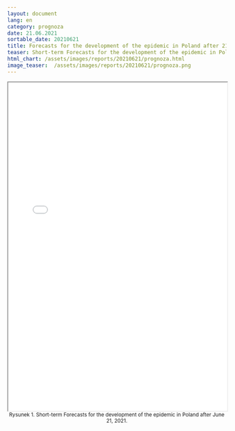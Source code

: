 ```yaml
---
layout: document
lang: en
category: prognoza
date: 21.06.2021
sortable_date: 20210621
title: Forecasts for the development of the epidemic in Poland after 21.06.2021 
teaser: Short-term Forecasts for the development of the epidemic in Poland.
html_chart: /assets/images/reports/20210621/prognoza.html
image_teaser:  /assets/images/reports/20210621/prognoza.png
---
```



<div style="text-align: center" class="row 80%">
    <span class="image fit">
        <iframe src="{{ page.html_chart }}" alt="" style="width: 100%; height:54em;"></iframe>
    </span>
    <small>Rysunek 1. Short-term Forecasts for the development of the epidemic in Poland after June 21, 2021.</small>
</div>

